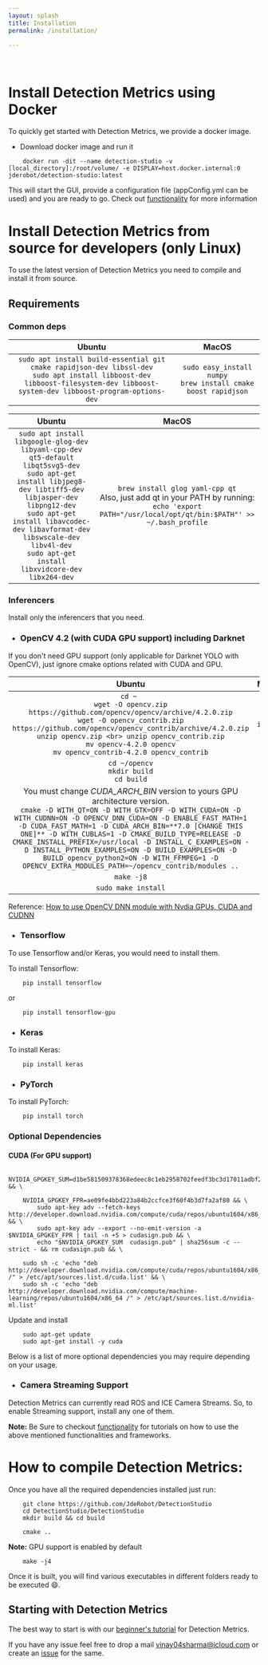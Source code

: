 ```yaml
---
layout: splash
title: Installation
permalink: /installation/

---
```

<br>

# Install Detection Metrics using Docker

To quickly get started with Detection Metrics, we provide a docker image.

* Download docker image and run it
```
    docker run -dit --name detection-studio -v [local_directory]:/root/volume/ -e DISPLAY=host.docker.internal:0 jderobot/detection-studio:latest
```

This will start the GUI, provide a configuration file (appConfig.yml can be used) and you are ready to go. Check out [functionality](/functionality/detector) for more information



# Install Detection Metrics from source for developers (only Linux)
 
To use the latest version of Detection Metrics you need to compile and install it from source.

## Requirements

### Common deps


| Ubuntu   |      MacOS      |  
|:-------------:|:-------------:|
| `sudo apt install build-essential git cmake rapidjson-dev libssl-dev` <br> `sudo apt install libboost-dev libboost-filesystem-dev libboost-system-dev libboost-program-options-dev` | `sudo easy_install numpy` <br> `brew install cmake boost rapidjson` | 
       

| Ubuntu   |      MacOS      |  
|:-------------:|:-------------:|
| `sudo apt install libgoogle-glog-dev libyaml-cpp-dev qt5-default libqt5svg5-dev` <br> `sudo apt-get install libjpeg8-dev libtiff5-dev libjasper-dev libpng12-dev` <br> `sudo apt-get install libavcodec-dev libavformat-dev libswscale-dev libv4l-dev` <br> `sudo apt-get install libxvidcore-dev libx264-dev` |    `brew install glog yaml-cpp qt` <br> Also, just add qt in your PATH by running: <br> `echo 'export PATH="/usr/local/opt/qt/bin:$PATH"' >> ~/.bash_profile`   |


### Inferencers

Install only the inferencers that you need.

* ### OpenCV 4.2 (with CUDA GPU support) including Darknet

If you don't need GPU support (only applicable for Darknet YOLO with OpenCV), just ignore cmake options related with CUDA and GPU.

| Ubuntu   |      MacOS      |  
|:-------------:|:-------------:|
| `cd ~ `<br> `wget -O opencv.zip https://github.com/opencv/opencv/archive/4.2.0.zip` <br> `wget -O opencv_contrib.zip https://github.com/opencv/opencv_contrib/archive/4.2.0.zip` <br> `unzip opencv.zip <br> unzip opencv_contrib.zip` <br> `mv opencv-4.2.0 opencv` <br> `mv opencv_contrib-4.2.0 opencv_contrib` | `brew install opencv` |
| `cd ~/opencv` <br> `mkdir build` <br> `cd build` | |
|  You must change *CUDA_ARCH_BIN* version to yours GPU architecture version. <br> `cmake -D WITH_QT=ON -D WITH_GTK=OFF -D WITH_CUDA=ON -D WITH_CUDNN=ON -D OPENCV_DNN_CUDA=ON -D ENABLE_FAST_MATH=1 -D CUDA_FAST_MATH=1 -D CUDA_ARCH_BIN=**7.0 [CHANGE THIS ONE]** -D WITH_CUBLAS=1 -D CMAKE_BUILD_TYPE=RELEASE -D CMAKE_INSTALL_PREFIX=/usr/local -D INSTALL_C_EXAMPLES=ON -D INSTALL_PYTHON_EXAMPLES=ON -D BUILD_EXAMPLES=ON -D BUILD_opencv_python2=ON -D WITH_FFMPEG=1 -D OPENCV_EXTRA_MODULES_PATH=~/opencv_contrib/modules ..` | |
| `make -j8` | |
| `sudo make install` | |

Reference: [How to use OpenCV DNN module with Nvdia GPUs, CUDA and CUDNN](https://www.pyimagesearch.com/2020/02/03/how-to-use-opencvs-dnn-module-with-nvidia-gpus-cuda-and-cudnn/)

* ### Tensorflow 

To use Tensorflow and/or Keras, you would need to install them.

To install Tensorflow:
```
    pip install tensorflow
```
or

```
    pip install tensorflow-gpu
```

* ### Keras 

To install Keras:
```
    pip install keras
```

* ### PyTorch 


To install PyTorch:
```
    pip install torch
```


### Optional Dependencies

#### CUDA (For GPU support)

```
    NVIDIA_GPGKEY_SUM=d1be581509378368edeec8c1eb2958702feedf3bc3d17011adbf24efacce4ab5 && \

    NVIDIA_GPGKEY_FPR=ae09fe4bbd223a84b2ccfce3f60f4b3d7fa2af80 && \
        sudo apt-key adv --fetch-keys http://developer.download.nvidia.com/compute/cuda/repos/ubuntu1604/x86_64/7fa2af80.pub && \
        sudo apt-key adv --export --no-emit-version -a $NVIDIA_GPGKEY_FPR | tail -n +5 > cudasign.pub && \
        echo "$NVIDIA_GPGKEY_SUM  cudasign.pub" | sha256sum -c --strict - && rm cudasign.pub && \

    sudo sh -c 'echo "deb http://developer.download.nvidia.com/compute/cuda/repos/ubuntu1604/x86_64 /" > /etc/apt/sources.list.d/cuda.list' && \
    sudo sh -c 'echo "deb http://developer.download.nvidia.com/compute/machine-learning/repos/ubuntu1604/x86_64 /" > /etc/apt/sources.list.d/nvidia-ml.list'
```

Update and install

```
    sudo apt-get update
    sudo apt-get install -y cuda
```

Below is a list of more optional dependencies you may require depending on your usage.

* ### Camera Streaming Support
Detection Metrics can currently read ROS and ICE Camera Streams. So, to enable Streaming support, install any one of them.


**Note:** Be Sure to checkout [functionality](../functionality/command_line_application) for tutorials on how to use the above mentioned functionalities and frameworks.  

# How to compile Detection Metrics:

Once you have all the required dependencies installed just run:

```
    git clone https://github.com/JdeRobot/DetectionStudio
    cd DetectionStudio/DetectionStudio
    mkdir build && cd build
```
```
    cmake ..
```
**Note:** GPU support is enabled by default
```
    make -j4
```

Once it is built, you will find various executables in different folders ready to be executed :smile:.

## Starting with Detection Metrics
The best way to start is with our [beginner's tutorial](../resources/tutorial/) for Detection Metrics.

If you have any issue feel free to drop a mail <vinay04sharma@icloud.com> or create an [issue](https://github.com/JdeRobot/DetectionStudio/issues) for the same.
